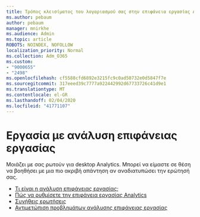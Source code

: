 ```yaml
---
title: Τρόπος κλεισίματος του λογαριασμού σας στην επιφάνεια εργασίας Analytics
ms.author: pebaum
author: pebaum
manager: mnirkhe
ms.audience: Admin
ms.topic: article
ROBOTS: NOINDEX, NOFOLLOW
localization_priority: Normal
ms.collection: Adm_O365
ms.custom:
- "9000655"
- "2498"
ms.openlocfilehash: cf5588cfd6892e3215fc9c0ad50732e0d5847f7e
ms.sourcegitcommit: 317eeed39c7777a922442992d67733726c41d9e1
ms.translationtype: MT
ms.contentlocale: el-GR
ms.lasthandoff: 02/04/2020
ms.locfileid: "41771107"
---
```

# <a name="working-with-desktop-analytics"></a>Εργασία με ανάλυση επιφάνειας εργασίας

Μοιάζει με σας ρωτούν για desktop Analytics. Μπορεί να είμαστε σε θέση να βοηθήσει με μια πιο ακριβή απάντηση αν αναδιατυπώσει την ερώτησή σας.

- [Τι είναι η ανάλυση επιφάνειας εργασίας;](https://docs.microsoft.com/configmgr/desktop-analytics/overview)
- [Πώς να ρυθμίσετε την επιφάνεια εργασίας Analytics](https://docs.microsoft.com/configmgr/desktop-analytics/set-up)
- [Συνήθεις ερωτήσεις](https://docs.microsoft.com/configmgr/desktop-analytics/faq)
- [Αντιμετώπιση προβλημάτων ανάλυσης επιφάνειας εργασίας](https://docs.microsoft.com/configmgr/desktop-analytics/troubleshooting)